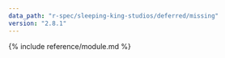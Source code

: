 ```yaml
---
data_path: "r-spec/sleeping-king-studios/deferred/missing"
version: "2.8.1"
---
```


{% include reference/module.md %}
